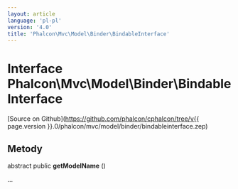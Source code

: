 ```yaml
---
layout: article
language: 'pl-pl'
version: '4.0'
title: 'Phalcon\Mvc\Model\Binder\BindableInterface'
---
```

# Interface **Phalcon\Mvc\Model\Binder\BindableInterface**

[Source on Github](https://github.com/phalcon/cphalcon/tree/v{{ page.version }}.0/phalcon/mvc/model/binder/bindableinterface.zep)

## Metody

abstract public **getModelName** ()

...